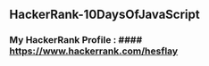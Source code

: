 ## HackerRank-10DaysOfJavaScript
### My HackerRank Profile : #### https://www.hackerrank.com/hesflay
